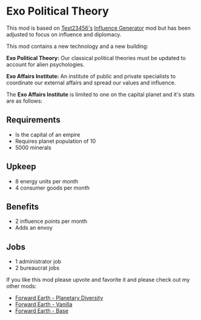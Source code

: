 # Exo Political Theory

This mod is based on [Test23456's](https://steamcommunity.com/sharedfiles/filedetails/?id=848053326) [Influence Generator](https://steamcommunity.com/sharedfiles/filedetails/?id=848053326) mod but has been adjusted to focus on influence and diplomacy.

This mod contains a new technology and a new building:

**Exo Political Theory:** Our classical political theories must be updated to account for alien psychologies.

**Exo Affairs Institute:** An institute of public and private specialists to coordinate our external affairs and spread our values and influence.

The **Exo Affairs Institute** is limited to one on the capital planet and it's stats are as follows:

## Requirements
- Is the capital of an empire
- Requires planet population of 10
- 5000 minerals

## Upkeep
- 8 energy units per month
- 4 consumer goods per month

## Benefits
- 2 influence points per month
- Adds an envoy

## Jobs
- 1 administrator job
- 2 bureaucrat jobs

If you like this mod please upvote and favorite it and please check out my other mods:

- [Forward Earth - Planetary Diversity](https://steamcommunity.com/sharedfiles/filedetails/?id=2112221417)
- [Forward Earth - Vanilla](https://steamcommunity.com/sharedfiles/filedetails/?id=2073000388)
- [Forward Earth - Base](https://steamcommunity.com/sharedfiles/filedetails/?id=2078567914)